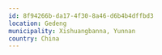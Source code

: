 ```yaml
---
id: 8f94266b-da17-4f30-8a46-d6b4b4dffbd3
location: Gedeng
municipality: Xishuangbanna, Yunnan
country: China
---
```

